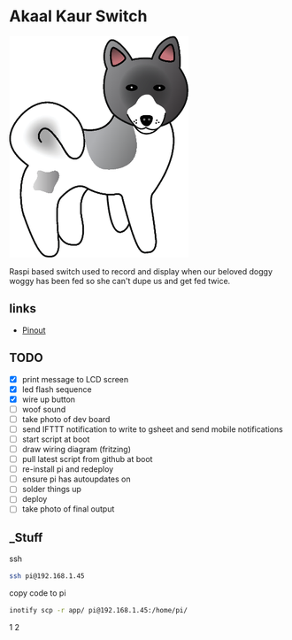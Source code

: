 # Akaal Kaur Switch

![](akita_logo.png)

Raspi based switch used to record and display when our beloved doggy woggy has been fed so she can't dupe us and get fed twice.

## links

- [Pinout](https://pinout.xyz/pinout/i2c)

## TODO

- [x] print message to LCD screen
- [x] led flash sequence
- [x] wire up button
- [ ] woof sound
- [ ] take photo of dev board
- [ ] send IFTTT notification to write to gsheet and send mobile notifications
- [ ] start script at boot
- [ ] draw wiring diagram (fritzing)
- [ ] pull latest script from github at boot
- [ ] re-install pi and redeploy
- [ ] ensure pi has autoupdates on
- [ ] solder things up
- [ ] deploy
- [ ] take photo of final output

## _Stuff

ssh

```bash
ssh pi@192.168.1.45
```

copy code to pi

```bash
inotify scp -r app/ pi@192.168.1.45:/home/pi/
```

1
2
